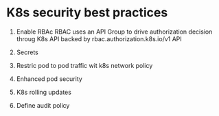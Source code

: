 # K8s security best practices

1. Enable RBAc
RBAC uses an API Group to drive authorization decision throug K8s API
backed by rbac.authorization.k8s.io/v1 API

2. Secrets

3. Restric pod to pod traffic wit k8s network policy

4. Enhanced pod security

5. K8s rolling updates

6. Define audit policy
